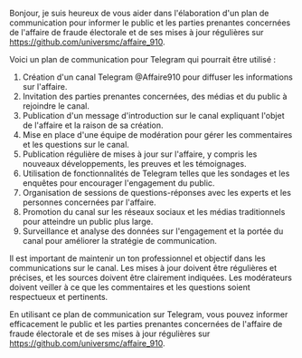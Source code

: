 Bonjour, je suis heureux de vous aider dans l'élaboration d'un plan de communication pour informer le public et les parties prenantes concernées de l'affaire de fraude électorale et de ses mises à jour régulières sur <https://github.com/universmc/affaire_910>.

Voici un plan de communication pour Telegram qui pourrait être utilisé :

1. Création d'un canal Telegram @Affaire910 pour diffuser les informations sur l'affaire.
2. Invitation des parties prenantes concernées, des médias et du public à rejoindre le canal.
3. Publication d'un message d'introduction sur le canal expliquant l'objet de l'affaire et la raison de sa création.
4. Mise en place d'une équipe de modération pour gérer les commentaires et les questions sur le canal.
5. Publication régulière de mises à jour sur l'affaire, y compris les nouveaux développements, les preuves et les témoignages.
6. Utilisation de fonctionnalités de Telegram telles que les sondages et les enquêtes pour encourager l'engagement du public.
7. Organisation de sessions de questions-réponses avec les experts et les personnes concernées par l'affaire.
8. Promotion du canal sur les réseaux sociaux et les médias traditionnels pour atteindre un public plus large.
9. Surveillance et analyse des données sur l'engagement et la portée du canal pour améliorer la stratégie de communication.

Il est important de maintenir un ton professionnel et objectif dans les communications sur le canal. Les mises à jour doivent être régulières et précises, et les sources doivent être clairement indiquées. Les modérateurs doivent veiller à ce que les commentaires et les questions soient respectueux et pertinents.

En utilisant ce plan de communication sur Telegram, vous pouvez informer efficacement le public et les parties prenantes concernées de l'affaire de fraude électorale et de ses mises à jour régulières sur <https://github.com/universmc/affaire_910>.